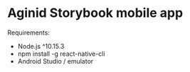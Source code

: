 # Aginid Storybook mobile app

Requirements: 
  - Node.js ^10.15.3
  - npm install -g react-native-cli
  - Android Studio / emulator

